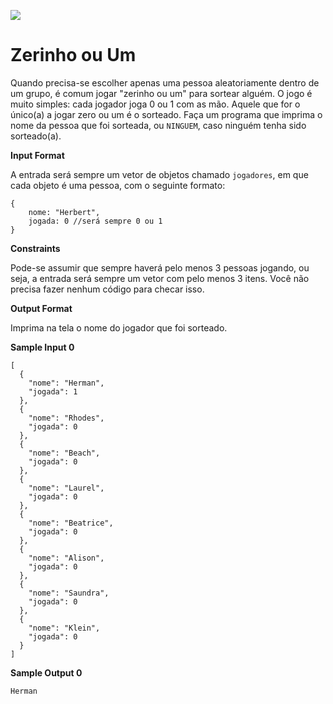 ![](https://i.imgur.com/xG74tOh.png)

# Zerinho ou Um

Quando precisa-se escolher apenas uma pessoa aleatoriamente dentro de um grupo, é comum jogar "zerinho ou um" para sortear alguém. O jogo é muito simples: cada jogador joga 0 ou 1 com as mão. Aquele que for o único(a) a jogar zero ou um é o sorteado. Faça um programa que imprima o nome da pessoa que foi sorteada, ou `NINGUEM`, caso ninguém tenha sido sorteado(a).

__Input Format__

A entrada será sempre um vetor de objetos chamado `jogadores`, em que cada objeto é uma pessoa, com o seguinte formato:

```
{
    nome: "Herbert",
    jogada: 0 //será sempre 0 ou 1
}
```

__Constraints__

Pode-se assumir que sempre haverá pelo menos 3 pessoas jogando, ou seja, a entrada será sempre um vetor com pelo menos 3 itens. Você não precisa fazer nenhum código para checar isso.

__Output Format__

Imprima na tela o nome do jogador que foi sorteado.

__Sample Input 0__

```
[
  {
    "nome": "Herman",
    "jogada": 1
  },
  {
    "nome": "Rhodes",
    "jogada": 0
  },
  {
    "nome": "Beach",
    "jogada": 0
  },
  {
    "nome": "Laurel",
    "jogada": 0
  },
  {
    "nome": "Beatrice",
    "jogada": 0
  },
  {
    "nome": "Alison",
    "jogada": 0
  },
  {
    "nome": "Saundra",
    "jogada": 0
  },
  {
    "nome": "Klein",
    "jogada": 0
  }
]
```

__Sample Output 0__

```
Herman
```
